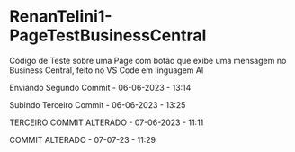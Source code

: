 # RenanTelini1-PageTestBusinessCentral
Código de Teste sobre uma Page com botão que exibe uma mensagem no Business Central, feito no VS Code em linguagem Al

Enviando Segundo Commit - 06-06-2023 - 13:14

Subindo Terceiro Commit - 06-06-2023 - 13:25

TERCEIRO COMMIT ALTERADO - 07-06-2023 - 11:11

COMMIT ALTERADO - 07-07-23 - 11:29